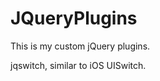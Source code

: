 JQueryPlugins
===================

This is my custom jQuery plugins. 

jqswitch, similar to iOS UISwitch. 
